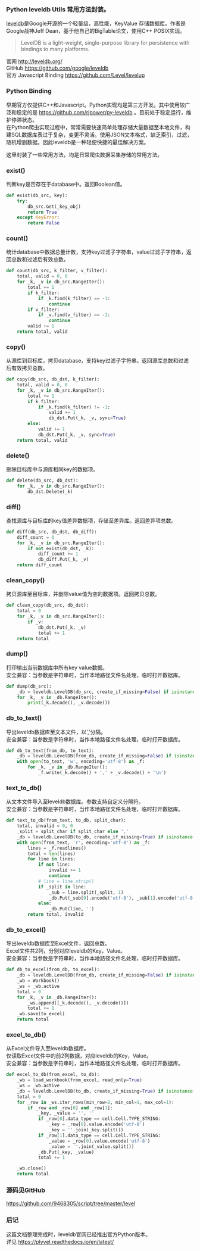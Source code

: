 ### Python leveldb Utils 常用方法封装。  
[leveldb](http://leveldb.org/)是Google开源的一个轻量级，高性能，KeyValue 存储数据库。作者是Google战神Jeff Dean，基于他自己的BigTable论文，使用C++ POSIX实现。  
> LevelDB is a light-weight, single-purpose library for persistence with bindings to many platforms.

官网 http://leveldb.org/  
GitHub https://github.com/google/leveldb  
官方 Javascript Binding https://github.com/Level/levelup  
### Python Binding
早期官方仅提供C++和Javascript。Python实现均是第三方开发。其中使用较广泛和稳定的是 https://github.com/rjpower/py-leveldb 。目前处于稳定运行，维护停滞状态。  
在Python爬虫实现过程中，常常需要快速简单处理存储大量数据至本地文件，构建SQL数据库表过于复杂，变更不灵活。使用JSON文本格式，缺乏索引，过滤，随机增删数据。因此leveldb是一种轻便快捷的最佳解决方案。  

这里封装了一些常用方法，均是日常爬虫数据采集存储的常用方法。  
### exist()
判断key是否存在于database中。返回Boolean值。  
```Python
def exist(db_src, key):
    try:
        db_src.Get(_key_obj)
        return True
    except KeyError:
        return False
```

### count()
统计database中数据总量计数，支持key过滤子字符串，value过滤子字符串，返回总数和过滤后有效总数。
```Python
def count(db_src, k_filter, v_filter):
    total, valid = 0, 0
    for _k, _v in db_src.RangeIter():
        total += 1
        if k_filter:
            if _k.find(k_filter) == -1:
                continue
        if v_filter:
            if _v.find(v_filter) == -1:
                continue
        valid += 1
    return total, valid
```

### copy()
从源库到目标库，拷贝database，支持key过滤子字符串。返回源库总数和过滤后有效拷贝总数。  
```Python
def copy(db_src, db_dst, k_filter):
    total, valid = 0, 0
    for _k, _v in db_src.RangeIter():
        total += 1
        if k_filter:
            if _k.find(k_filter) != -1:
                valid += 1
                db_dst.Put(_k, _v, sync=True)
        else:
            valid += 1
            db_dst.Put(_k, _v, sync=True)
    return total, valid
```

### delete()
删除目标库中与源库相同key的数据项。  
```Python
def delete(db_src, db_dst):
    for _k, _v in db_src.RangeIter():
        db_dst.Delete(_k)
```

### diff()
查找源库与目标库的key值差异数据项，存储至差异库。返回差异项总数。  
```Python
def diff(db_src, db_dst, db_diff):
    diff_count = 0
    for _k, _v in db_src.RangeIter():
        if not exist(db_dst, _k):
            diff_count += 1
            db_diff.Put(_k, _v)
    return diff_count
```

### clean_copy()
拷贝源库至目标库，并删除value值为空的数据项。返回拷贝总数。  
```Python
def clean_copy(db_src, db_dst):
    total = 0
    for _k, _v in db_src.RangeIter():
        if _v:
            db_dst.Put(_k, _v)
            total += 1
    return total

```

### dump()
打印输出当前数据库中所有key value数据。  
安全兼容：当参数是字符串时，当作本地路径文件名处理，临时打开数据库。  
```Python
def dump(db_src):
    _db = leveldb.LevelDB(db_src, create_if_missing=False) if isinstance(db_src, str) else db_src
    for _k, _v in _db.RangeIter():
        print(_k.decode(), _v.decode())
```

### db_to_text()
导出leveldb数据库至文本文件，以','分隔。  
安全兼容：当参数是字符串时，当作本地路径文件名处理，临时打开数据库。  
```Python
def db_to_text(from_db, to_text):
    _db = leveldb.LevelDB(from_db, create_if_missing=False) if isinstance(from_db, str) else from_db
    with open(to_text, 'w', encoding='utf-8') as _f:
        for _k, _v in _db.RangeIter():
            _f.write(_k.decode() + ',' + _v.decode() + '\n')
```

### text_to_db()
从文本文件导入至leveldb数据库。参数支持自定义分隔符。  
安全兼容：当参数是字符串时，当作本地路径文件名处理，临时打开数据库。  
```Python
def text_to_db(from_text, to_db, split_char):
    total, invalid = 0, 0
    _split = split_char if split_char else ','
    _db = leveldb.LevelDB(to_db, create_if_missing=True) if isinstance(to_db, str) else to_db
    with open(from_text, 'r', encoding='utf-8') as _f:
        lines = _f.readlines()
        total = len(lines)
        for line in lines:
            if not line:
                invalid += 1
                continue
            # line = line.strip()
            if _split in line:
                _sub = line.split(_split, 1)
                _db.Put(_sub[0].encode('utf-8'), _sub[1].encode('utf-8'))
            else:
                _db.Put(line, '')
        return total, invalid
```

### db_to_excel()
导出leveldb数据库至Excel文件，返回总数。  
Excel文件共2列，分别对应leveldb的Key，Value。  
安全兼容：当参数是字符串时，当作本地路径文件名处理，临时打开数据库。  
```Python
def db_to_excel(from_db, to_excel):
    _db = leveldb.LevelDB(from_db, create_if_missing=False) if isinstance(from_db, str) else from_db
    _wb = Workbook()
    _ws = _wb.active
    total = 0
    for _k, _v in _db.RangeIter():
        _ws.append([_k.decode(), _v.decode()])
        total += 1
    _wb.save(to_excel)
    return total
```

### excel_to_db()
从Excel文件导入至leveldb数据库。  
仅读取Excel文件中的前2列数据，对应leveldb的Key，Value。  
安全兼容：当参数是字符串时，当作本地路径文件名处理，临时打开数据库。  
```Python
def excel_to_db(from_excel, to_db):
    _wb = load_workbook(from_excel, read_only=True)
    _ws = _wb.active
    _db = leveldb.LevelDB(to_db, create_if_missing=True) if isinstance(to_db, str) else to_db
    total = 0
    for _row in _ws.iter_rows(min_row=2, min_col=1, max_col=1):
        if _row and _row[0] and _row[1]:
            _key, _value = '', ''
            if _row[0].data_type == cell.Cell.TYPE_STRING:
                _key = _row[0].value.encode('utf-8')
                _key = ''.join(_key.split())
            if _row[1].data_type == cell.Cell.TYPE_STRING:
                _value = _row[0].value.encode('utf-8')
                _value = ''.join(_value.split())
            _db.Put(_key, _value)
            total += 1

    _wb.close()
    return total
```
### 源码见GitHub
https://github.com/9468305/script/tree/master/level  

### 后记
这篇文档整理完成时，leveldb官网已经推出官方Python版本。  
详见 https://plyvel.readthedocs.io/en/latest/  
